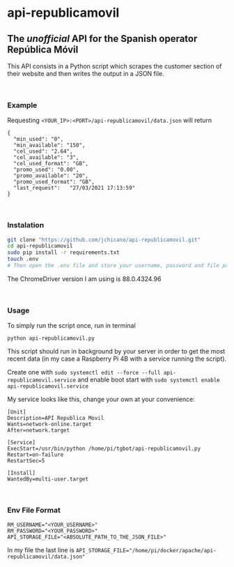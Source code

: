 # api-republicamovil

## The <i>unofficial</i> API for the Spanish operator República Móvil

This API consists in a Python script which scrapes the customer section of their website and then writes the output in a JSON file.

<br>

### Example

Requesting `<YOUR_IP>:<PORT>/api-republicamovil/data.json` will return

```
{
  "min_used": "0",
  "min_available": "150",
  "cel_used": "2.64",
  "cel_available": "3",
  "cel_used_format": "GB",
  "promo_used": "0.00",
  "promo_available": "20",
  "promo_used_format": "GB",
  "last_request":	"27/03/2021 17:13:59"
}
```

<br>

### Instalation

```bash
git clone "https://github.com/jchicano/api-republicamovil.git"
cd api-republicamovil
sudo pip install -r requirements.txt
touch .env
# Then open the .env file and store your username, password and file path. Use the provided format at the bottom of this README.
```

The ChromeDriver version I am using is 88.0.4324.96

<br>

### Usage

To simply run the script once, run in terminal

```
python api-republicamovil.py
```

This script should run in background by your server in order to get the most recent data (in my case a Raspberry Pi 4B with a service running the script).

Create one with `sudo systemctl edit --force --full api-republicamovil.service` and enable boot start with `sudo systemctl enable api-republicamovil.service`

My service looks like this, change your own at your convenience:

```
[Unit]
Description=API Republica Movil
Wants=network-online.target
After=network.target

[Service]
ExecStart=/usr/bin/python /home/pi/tgbot/api-republicamovil.py
Restart=on-failure
RestartSec=5

[Install]
WantedBy=multi-user.target
```

<br>

### Env File Format

```
RM_USERNAME="<YOUR_USERNAME>"
RM_PASSWORD="<YOUR_PASSWORD>"
API_STORAGE_FILE="<ABSOLUTE_PATH_TO_THE_JSON_FILE>"
```

In my file the last line is `API_STORAGE_FILE="/home/pi/docker/apache/api-republicamovil/data.json"`
